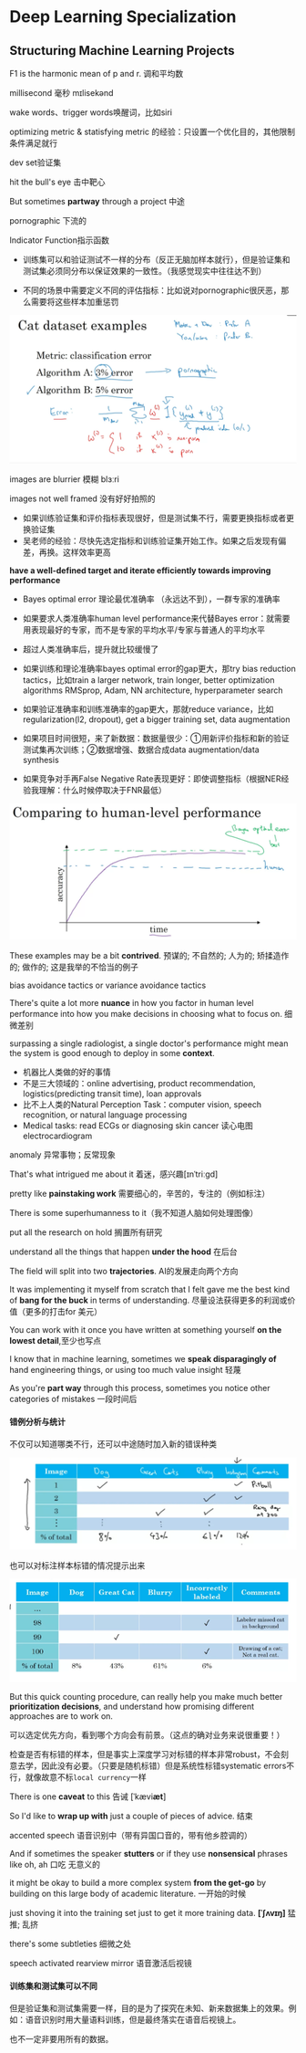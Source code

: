 # Deep Learning Specialization 

## Structuring Machine Learning Projects

F1 is the harmonic mean of p and r. 调和平均数

millisecond 毫秒 mɪlisekənd

wake words、trigger words唤醒词，比如siri

optimizing metric & statisfying metric 的经验：只设置一个优化目的，其他限制条件满足就行

dev set验证集

hit the bull's eye 击中靶心

But sometimes **partway** through a project 中途

pornographic 下流的

Indicator Function指示函数 

- 训练集可以和验证测试不一样的分布（反正无脑加样本就行），但是验证集和测试集必须同分布以保证效果的一致性。（我感觉现实中往往达不到）

- 不同的场景中需要定义不同的评估指标：比如说对pornographic很厌恶，那么需要将这些样本加重惩罚



![image-20210513215445312](images/image-20210513215445312.png)

images are blurrier  模糊 blɜːri

images not well framed 没有好好拍照的

- 如果训练验证集和评价指标表现很好，但是测试集不行，需要更换指标或者更换验证集
- 吴老师的经验：尽快先选定指标和训练验证集开始工作。如果之后发现有偏差，再换。这样效率更高

**have a well-defined target and iterate efficiently towards improving performance**

- Bayes optimal error 理论最优准确率 （永远达不到），一群专家的准确率

- 如果要求人类准确率human level performance来代替Bayes error：就需要用表现最好的专家，而不是专家的平均水平/专家与普通人的平均水平

- 超过人类准确率后，提升就比较缓慢了
- 如果训练和理论准确率bayes optimal error的gap更大，那try bias reduction tactics，比如train a larger network, train longer, better optimization algorithms RMSprop, Adam, NN architecture, hyperparameter search
- 如果验证准确率和训练准确率的gap更大，那就reduce variance，比如regularization(l2, dropout), get a bigger training set, data augmentation
- 如果项目时间很短，来了新数据：数据量很少：①用新评价指标和新的验证测试集再次训练；②数据增强、数据合成data augmentation/data synthesis
- 如果竞争对手再False Negative Rate表现更好：即使调整指标（根据NER经验我理解：什么时候停取决于FNR最低）

![image-20210513222114025](images/image-20210513222114025.png)

These examples may be a bit **contrived**.  预谋的; 不自然的; 人为的; 矫揉造作的; 做作的;  这是我举的不恰当的例子

bias avoidance tactics or variance avoidance tactics

There's quite a lot more **nuance** in how you factor in human level performance into how you make decisions in choosing what to focus on. 细微差别

surpassing a single radiologist, a single doctor's performance might mean the system is good enough to deploy in some **context**. 

- 机器比人类做的好的事情
- 不是三大领域的：online advertising, product recommendation, logistics(predicting transit time), loan approvals
- 比不上人类的Natural Perception Task：computer vision, speech recognition, or natural language processing 
- Medical tasks: read ECGs or diagnosing skin cancer 读心电图electrocardiogram



anomaly 异常事物；反常现象

That's what intrigued me about it  着迷，感兴趣[ɪnˈtriːɡd]

pretty like **painstaking work** 需要细心的，辛苦的，专注的（例如标注）

There is some superhumanness to it（我不知道人脑如何处理图像）

put all the research on hold 搁置所有研究

understand all the things that happen **under the hood** 在后台

The field will split into two **trajectories**.  AI的发展走向两个方向

It was implementing it myself from scratch that I felt gave me the best kind of **bang for the buck** in terms of understanding. 尽量设法获得更多的利润或价值（更多的打击for 美元）

You can work with it once you have written at something yourself **on the lowest detail**,至少也写点

I know that in machine learning, sometimes we **speak disparagingly of** hand engineering things, or using too much value insight 轻蔑

As you're **part way** through this process, sometimes you notice other categories of mistakes 一段时间后

#### 错例分析与统计

不仅可以知道哪类不行，还可以中途随时加入新的错误种类

![image-20210517010153779](images/image-20210517010153779.png)

也可以对标注样本标错的情况提示出来

![image-20210517011846970](images/image-20210517011846970.png)

But this quick counting procedure, can really help you make much better **prioritization decisions**, and understand how promising different approaches are to work on. 

可以选定优先方向，看到哪个方向会有前景。（这点的确对业务来说很重要！）

检查是否有标错的样本，但是事实上深度学习对标错的样本非常robust，不会刻意去学，因此没有必要。（只要是随机标错）但是系统性标错systematic errors不行，就像故意不标`local currency`一样

There is one **caveat** to this   告诫 [ˈkævi**æt**]

So I'd like to **wrap up with** just a couple of pieces of advice. 结束

accented speech 语音识别中（带有异国口音的，带有他乡腔调的）

And if sometimes the speaker **stutters** or if they use **nonsensical** phrases like oh, ah 口吃   无意义的

it might be okay to build a more complex system **from the get-go** by building on this large body of academic literature.  一开始的时候

just shoving it into the training set just to get it more training data.  **[ˈʃʌvɪŋ]** 猛推; 乱挤

 there's some subtleties 细微之处

speech activated rearview mirror 语音激活后视镜

#### 训练集和测试集可以不同

但是验证集和测试集需要一样，目的是为了探究在未知、新来数据集上的效果。例如：语音识别时用大量语料训练，但是最终落实在语音后视镜上。

也不一定非要用所有的数据。